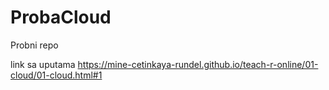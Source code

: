 # ProbaCloud
Probni repo


link sa uputama
https://mine-cetinkaya-rundel.github.io/teach-r-online/01-cloud/01-cloud.html#1